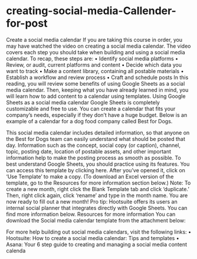 # creating-social-media-Callender-for-post
Create a social media calendar
If you are taking this course in order, you may have watched the video on creating a social media calendar. The video covers each step you should take when building and using a social media calendar. To recap, these steps are: 
•	Identify social media platforms 
•	Review, or audit, current platforms and content
•	Decide which data you want to track
•	Make a content library, containing all postable materials
•	Establish a workflow and review process
•	Craft and schedule posts
In this reading, you will review some benefits of using Google Sheets as a social media calendar. Then, keeping what you have already learned in mind, you will learn how to add content to a calendar using templates. 
Using Google Sheets as a social media calendar
Google Sheets is completely customizable and free to use. You can create a calendar that fits your company’s needs, especially if they don’t have a huge budget. 
Below is an example of a calendar for a dog food company called Best for Dogs.
 
This social media calendar includes detailed information, so that anyone on the Best for Dogs team can easily understand what should be posted that day. Information such as the concept, social copy (or caption), channel, topic, posting date, location of postable assets, and other important information help to make the posting process as smooth as possible. 
To best understand Google Sheets, you should practice using its features. You can access this template by clicking here. After you’ve opened it, click on ‘Use Template’ to make a copy. (To download an Excel version of the template, go to the Resources for more information section below.)
Note: To create a new month, right click the Blank Template tab and click ‘duplicate.’ Then, right click again, click ‘rename’ and type in the month name. You are now ready to fill out a new month! 
Pro tip: Hootsuite offers its users an internal social planner that integrates directly with Google Sheets. You can find more information below. 
Resources for more information
You can download the Social media calendar template from the attachment below:


For more help building out social media calendars, visit the following links:
•	Hootsuite: How to create a social media calendar: Tips and templates
•	Asana: Your 6 step guide to creating and managing a social media content calenda

